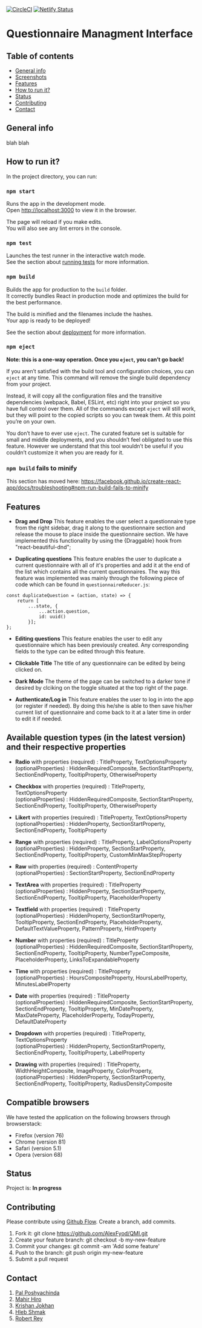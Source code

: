 [![CircleCI](https://circleci.com/gh/AlexFyod/QMI.svg?style=shield&circle-token=0404cd32f16e9f84c1a7e3e4ee31bc52d0508afa)](https://circleci.com/gh/AlexFyod/QMI) 
[![Netlify Status](https://api.netlify.com/api/v1/badges/434fd58f-4250-47a2-b6ce-abf995ad02aa/deploy-status)](https://app.netlify.com/sites/qmi/deploys)
 # Questionnaire Managment Interface
 
 ## Table of contents
* [General info](#general-info)
* [Screenshots](#screenshots)
* [Features](#features)
* [How to run it?](#how-to-run-it)
* [Status](#status)
* [Contributing](#contributing)
* [Contact](#contact)


## General info
blah blah
	

## How to run it?
In the project directory, you can run:

### `npm start`

Runs the app in the development mode.<br />
Open [http://localhost:3000](http://localhost:3000) to view it in the browser.

The page will reload if you make edits.<br />
You will also see any lint errors in the console.

### `npm test`

Launches the test runner in the interactive watch mode.<br />
See the section about [running tests](https://facebook.github.io/create-react-app/docs/running-tests) for more information.

### `npm build`

Builds the app for production to the `build` folder.<br />
It correctly bundles React in production mode and optimizes the build for the best performance.

The build is minified and the filenames include the hashes.<br />
Your app is ready to be deployed!

See the section about [deployment](https://facebook.github.io/create-react-app/docs/deployment) for more information.

### `npm eject`

**Note: this is a one-way operation. Once you `eject`, you can’t go back!**

If you aren’t satisfied with the build tool and configuration choices, you can `eject` at any time. This command will remove the single build dependency from your project.

Instead, it will copy all the configuration files and the transitive dependencies (webpack, Babel, ESLint, etc) right into your project so you have full control over them. All of the commands except `eject` will still work, but they will point to the copied scripts so you can tweak them. At this point you’re on your own.

You don’t have to ever use `eject`. The curated feature set is suitable for small and middle deployments, and you shouldn’t feel obligated to use this feature. However we understand that this tool wouldn’t be useful if you couldn’t customize it when you are ready for it.

### `npm build` fails to minify

This section has moved here: https://facebook.github.io/create-react-app/docs/troubleshooting#npm-run-build-fails-to-minify


## Features
* **Drag and Drop**
This feature enables the user select a questionnaire type from the right sidebar, drag it along to the questionnaire section and release the mouse to place inside the questionnaire section. We have implemented this functionality by using the {Draggable} hook from "react-beautiful-dnd";

* **Duplicating questions** This feature enables the user to duplicate a current questionnaire with all of it's properties and add it at the end of the list which contains all the current questionnaires. The way this feature was implemented was mainly through the following piece of code which can be found in `questionnaireReducer.js`: 
```
const duplicateQuestion = (action, state) => {
    return [
        ...state, {
            ...action.question,
            id: uuid()
        }];
};
```

* **Editing questions** This feature enables the user to edit any questionnaire which has been previously created. Any corresponding fields to the type can be edited through this feature. 

* **Clickable Title** The title of any questionnaire can be edited by being clicked on.  

* **Dark Mode** The theme of the page can be switched to a darker tone if desired by clciking on the toggle situated at the top right of the page. 

* **Authenticate/Log in** This feature enables the user to log in into the app (or register if needed). By doing this he/she is able to then save his/her current list of questionnaire and come back to it at a later time in order to edit it if needed. 

## Available question types (in the latest version) and their respective properties 

* **Radio** with properties (required) : TitleProperty, TextOptionsProperty <br/>
 (optionalProperties) : HiddenRequiredComposite, SectionStartProperty, SectionEndProperty, TooltipProperty, OtherwiseProperty 

* **Checkbox** with properties (required) : TitleProperty, TextOptionsProperty <br/>
(optionalProperties) : HiddenRequiredComposite, SectionStartProperty, SectionEndProperty, TooltipProperty, OtherwiseProperty 

* **Likert** with properties (required) : TitleProperty, TextOptionsProperty <br/>
(optionalProperties) : HiddenProperty, SectionStartProperty, SectionEndProperty, TooltipProperty

* **Range** with properties (required) : TitleProperty, LabelOptionsProperty <br/>
(optionalProperties) : HiddenProperty, SectionStartProperty, SectionEndProperty, TooltipProperty, CustomMinMaxStepProperty

* **Raw** with properties (required) : ContentProperty <br/>
(optionalProperties) : SectionStartProperty, SectionEndProperty

* **TextArea** with properties (required) : TitleProperty <br/>
(optionalProperties) : HiddenProperty, SectionStartProperty, SectionEndProperty, TooltipProperty, PlaceholderProperty


* **Textfield** with properties (required) : TitleProperty <br/>
(optionalProperties) : HiddenProperty, SectionStartProperty, TooltipProperty, SectionEndProperty, PlaceholderProperty, DefaultTextValueProperty, PatternProperty, HintProperty

* **Number** with properties (required) : TitleProperty <br/>
(optionalProperties) :  HiddenRequiredComposite, SectionStartProperty, SectionEndProperty, TooltipProperty, NumberTypeComposite, PlaceholderProperty, LinksToExpandableProperty

* **Time** with properties (required) : TitleProperty <br/>
(optionalProperties) : HoursCompositeProperty, HoursLabelProperty, MinutesLabelProperty

* **Date** with properties (required) : TitleProperty <br/>
(optionalProperties) : HiddenRequiredComposite, SectionStartProperty, SectionEndProperty, TooltipProperty, MinDateProperty, MaxDateProperty, PlaceholderProperty, TodayProperty, DefaultDateProperty

* **Dropdown** with properties (required) : TitleProperty, TextOptionsProperty <br/>
(optionalProperties) : HiddenProperty, SectionStartProperty, SectionEndProperty, TooltipProperty, LabelProperty

* **Drawing** with properties (required) : TitleProperty, WidthHeightComposite, ImageProperty, ColorProperty, <br/>
(optionalProperties) : HiddenProperty, SectionStartProperty, SectionEndProperty, TooltipProperty, RadiusDensityComposite



## Compatible browsers
We have tested the application on the following browsers through browserstack:
* Firefox (version 76)
* Chrome (version 81)
* Safari (version 5.1)
* Opera (version 68)


## Status
Project is: **In progress**

## Contributing
Please contribute using [Github Flow](https://guides.github.com/introduction/flow/). Create a branch, add commits.

1. Fork it: git clone https://github.com/AlexFyod/QMI.git
2. Create your feature branch: git checkout -b my-new-feature
3. Commit your changes: git commit -am 'Add some feature'
4. Push to the branch: git push origin my-new-feature
5. Submit a pull request

## Contact
1. [Pal Poshyachinda](404)
2. [Mahir Hiro](https://github.com/mahirhiro)
3. [Krishan Jokhan](https://github.com/kanadev-az)
4. [Hleb Shmak](https://github.com/HNaida)
5. [Robert Rey](https://github.com/reyrobs)


